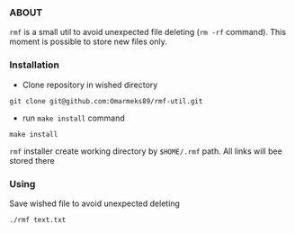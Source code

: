 ### ABOUT
`rmf` is a small util to avoid unexpected file deleting (`rm -rf` command).
This moment is possible to store new files only.

### Installation
- Clone repository in wished directory
```
git clone git@github.com:Omarmeks89/rmf-util.git
```
- run `make install` command
```
make install
```

`rmf` installer create working directory by `$HOME/.rmf` path.
All links will bee stored there

### Using

Save wished file to avoid unexpected deleting
```
./rmf text.txt
```

